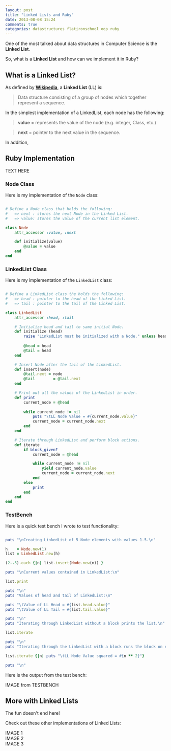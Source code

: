 ```yaml
---
layout: post
title: "Linked Lists and Ruby"
date: 2013-08-08 15:24
comments: true
categories: datastructures flatironschool oop ruby
---
```


One of the most talked about data structures in Computer Science is the **Linked List**.  

So, what is a **Linked List** and how can we implement it in Ruby?

## What is a Linked List?

As defined by **[Wikipedia](https://en.wikipedia.org/wiki/Linked_list)**, a **Linked List** (LL) is:

> Data structure consisting of a group of nodes which together represent a sequence.

In the simplest implementation of a LinkedList, each node has the following:

> **value** = represents the value of the node (e.g. integer, Class, etc.)

> **next** = pointer to the next value in the sequence.

In addition, 

## Ruby Implementation

TEXT HERE

### Node Class

Here is my implementation of the `Node` class:

```ruby

# Define a Node class that holds the following:
# 	=> next	: stores the next Node in the Linked List. 
# 	=> value: stores the value of the current list element.

class Node
	attr_accessor :value, :next

	def initialize(value)
		@value = value
	end
end

```

### LinkedList Class

Here is my implementation of the `LinkedList` class:

```ruby

# Define a LinkedList class the holds the following:
# 	=> head	: pointer to the head of the Linked List. 
# 	=> tail	: pointer to the tail of the Linked List. 

class LinkedList
	attr_accessor :head, :tail

	# Initialize head and tail to same initial Node.
	def initialize (head)
		raise "LinkedList must be initialized with a Node." unless head.is_a?(Node)
			
		@head = head
		@tail = head
	end

	# Insert Node after the tail of the LinkedList.
	def insert(node)
		@tail.next = node
		@tail 		 = @tail.next
	end

	# Print out all the values of the LinkedList in order.
	def print
		current_node = @head
		
		while current_node != nil
			puts "\tLL Node Value = #{current_node.value}"
			current_node = current_node.next
		end
	end

	# Iterate through LinkedList and perform block actions.
	def iterate
		if block_given?
			current_node = @head

			while current_node != nil
				yield current_node.value
				current_node = current_node.next
			end
		else
			print
		end
	end
end

```

### TestBench

Here is a quick test bench I wrote to test functionality:

```ruby

puts "\nCreating LinkedList of 5 Node elements with values 1-5.\n"

h 	 = Node.new(1)
list = LinkedList.new(h)

(2..5).each {|n| list.insert(Node.new(n)) }

puts "\nCurrent values contained in LinkedList:\n"

list.print

puts "\n"
puts "Values of head and tail of LinkedList:\n"

puts "\tValue of LL Head = #{list.head.value}"
puts "\tValue of LL Tail = #{list.tail.value}"

puts "\n"
puts "Iterating through LinkedList without a block prints the list.\n"

list.iterate

puts "\n"
puts "Iterating through the LinkedList with a block runs the block on each element.\n"

list.iterate {|n| puts "\tLL Node Value squared = #{n ** 2}"}

puts "\n"

```

Here is the output from the test bench:

IMAGE from TESTBENCH

## More with Linked Lists

The fun doesn't end here!  

Check out these other implementations of Linked Lists:

IMAGE 1  
IMAGE 2  
IMAGE 3  

